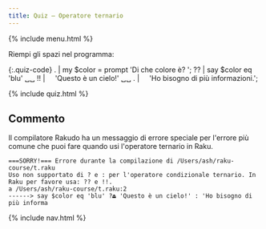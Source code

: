 ```yaml
---
title: Quiz — Operatore ternario
---
```


{% include menu.html %}

Riempi gli spazi nel programma:

{:.quiz-code}
. | my $color = prompt &apos;Di che colore è? &apos;;
?? | say $color eq &apos;blu&apos; ␣␣
!! | &nbsp;&nbsp;&nbsp;&nbsp;&apos;Questo è un cielo!&apos; ␣␣ 
. | &nbsp;&nbsp;&nbsp;&nbsp;&apos;Ho bisogno di più informazioni.&apos;;

{% include quiz.html %}

## Commento

Il compilatore Rakudo ha un messaggio di errore speciale per l'errore più comune che puoi fare quando usi l'operatore ternario in Raku.

    ===SORRY!=== Errore durante la compilazione di /Users/ash/raku-course/t.raku
    Uso non supportato di ? e : per l'operatore condizionale ternario. In
    Raku per favore usa: ?? e !!.
    a /Users/ash/raku-course/t.raku:2
    ------> say $color eq 'blu' ?⏏ 'Questo è un cielo!' : 'Ho bisogno di più informa

{% include nav.html %}